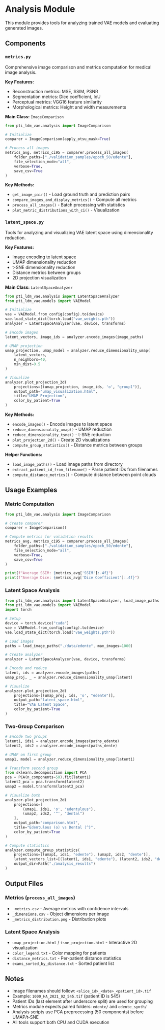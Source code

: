 # Analysis Module

This module provides tools for analyzing trained VAE models and evaluating generated images.

## Components

### `metrics.py`

Comprehensive image comparison and metrics computation for medical image analysis.

**Key Features:**

- Reconstruction metrics: MSE, SSIM, PSNR
- Segmentation metrics: Dice coefficient, IoU
- Perceptual metrics: VGG16 feature similarity
- Morphological metrics: Height and width measurements

**Main Class:** `ImageComparison`

```python
from pti_ldm_vae.analysis import ImageComparison

# Initialize
comparer = ImageComparison(apply_otsu_mask=True)

# Process all images
metrics_avg, metrics_ci95 = comparer.process_all_images(
    folder_paths=["./validation_samples/epoch_50/edente"],
    file_selection_mode="all",
    verbose=True,
    save_csv=True
)
```

**Key Methods:**

- `get_image_pair()` - Load ground truth and prediction pairs
- `compare_images_and_display_metrics()` - Compute all metrics
- `process_all_images()` - Batch processing with statistics
- `plot_metric_distributions_with_ci()` - Visualization

### `latent_space.py`

Tools for analyzing and visualizing VAE latent space using dimensionality reduction.

**Key Features:**

- Image encoding to latent space
- UMAP dimensionality reduction
- t-SNE dimensionality reduction
- Distance metrics between groups
- 2D projection visualization

**Main Class:** `LatentSpaceAnalyzer`

```python
from pti_ldm_vae.analysis import LatentSpaceAnalyzer
from pti_ldm_vae.models import VAEModel

# Initialize
vae = VAEModel.from_config(config).to(device)
vae.load_state_dict(torch.load("vae_weights.pth"))
analyzer = LatentSpaceAnalyzer(vae, device, transforms)

# Encode images
latent_vectors, image_ids = analyzer.encode_images(image_paths)

# UMAP projection
umap_projection, umap_model = analyzer.reduce_dimensionality_umap(
    latent_vectors,
    n_neighbors=40,
    min_dist=0.5
)

# Visualize
analyzer.plot_projection_2d(
    projections=[(umap_projection, image_ids, 'o', "group1")],
    output_path="umap_visualization.html",
    title="UMAP Projection",
    color_by_patient=True
)
```

**Key Methods:**

- `encode_images()` - Encode images to latent space
- `reduce_dimensionality_umap()` - UMAP reduction
- `reduce_dimensionality_tsne()` - t-SNE reduction
- `plot_projection_2d()` - Create 2D visualizations
- `compute_group_statistics()` - Distance metrics between groups

**Helper Functions:**

- `load_image_paths()` - Load image paths from directory
- `extract_patient_id_from_filename()` - Parse patient IDs from filenames
- `compute_distance_metrics()` - Compute distance between point clouds

## Usage Examples

### Metric Computation

```python
from pti_ldm_vae.analysis import ImageComparison

# Create comparer
comparer = ImageComparison()

# Compute metrics for validation results
metrics_avg, metrics_ci95 = comparer.process_all_images(
    folder_paths=["./validation_samples/epoch_50/edente"],
    file_selection_mode="all",
    verbose=True,
    save_csv=True
)

print(f"Average SSIM: {metrics_avg['SSIM']:.4f}")
print(f"Average Dice: {metrics_avg['Dice Coefficient']:.4f}")
```

### Latent Space Analysis

```python
from pti_ldm_vae.analysis import LatentSpaceAnalyzer, load_image_paths
from pti_ldm_vae.models import VAEModel
import torch

# Setup
device = torch.device("cuda")
vae = VAEModel.from_config(config).to(device)
vae.load_state_dict(torch.load("vae_weights.pth"))

# Load images
paths = load_image_paths("./data/edente", max_images=1000)

# Create analyzer
analyzer = LatentSpaceAnalyzer(vae, device, transforms)

# Encode and reduce
latent, ids = analyzer.encode_images(paths)
umap_proj, _ = analyzer.reduce_dimensionality_umap(latent)

# Visualize
analyzer.plot_projection_2d(
    projections=[(umap_proj, ids, 'o', "edente")],
    output_path="latent_space.html",
    title="VAE Latent Space",
    color_by_patient=True
)
```

### Two-Group Comparison

```python
# Encode two groups
latent1, ids1 = analyzer.encode_images(paths_edente)
latent2, ids2 = analyzer.encode_images(paths_dente)

# UMAP on first group
umap1, model = analyzer.reduce_dimensionality_umap(latent1)

# Transform second group
from sklearn.decomposition import PCA
pca = PCA(n_components=50).fit(latent1)
latent2_pca = pca.transform(latent2)
umap2 = model.transform(latent2_pca)

# Visualize both
analyzer.plot_projection_2d(
    projections=[
        (umap1, ids1, 'o', "edentulous"),
        (umap2, ids2, '^', "dental")
    ],
    output_path="comparison.html",
    title="Edentulous (o) vs Dental (^)",
    color_by_patient=True
)

# Compute statistics
analyzer.compute_group_statistics(
    projections=[(umap1, ids1, "edente"), (umap2, ids2, "dente")],
    latent_vectors_list=[(latent1, ids1, "edente"), (latent2, ids2, "dente")],
    output_dir=Path("./analysis_results")
)
```

## Output Files

### Metrics (`process_all_images`)

- `_metrics.csv` - Average metrics with confidence intervals
- `_dimensions.csv` - Object dimensions per image
- `_metrics_distribution.png` - Distribution plots

### Latent Space Analysis

- `umap_projection.html` / `tsne_projection.html` - Interactive 2D visualization
- `color_legend.txt` - Color mapping for patients
- `distance_metrics.txt` - Per-patient distance statistics
- `exams_sorted_by_distance.txt` - Sorted patient list

## Notes

- Image filenames should follow: `<slice_id>_<date>_<patient_id>.tif`
- Example: `1000_HA_2021_02_545.tif` (patient ID is 545)
- Patient IDs (last element after underscore split) are used for grouping
- Metrics module expects paired folders: `edente/` and `edente_synth/`
- Analysis scripts use PCA preprocessing (50 components) before UMAP/t-SNE
- All tools support both CPU and CUDA execution

